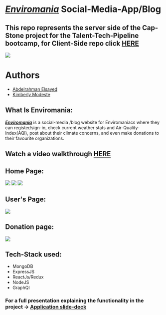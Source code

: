 # [***Enviromania***](https://enviromania.netlify.app/) Social-Media-App/Blog
## This repo represents the server side of the Cap-Stone project for the Talent-Tech-Pipeline bootcamp, for Client-Side repo click [HERE](https://github.com/abdel-elsayed/Cap-Stone-TTP-frontend)

![](https://github.com/abdel-elsayed/Cap-Stone-TTP-frontend/blob/master/src/assets/Enviromaniacs.png)   

# Authors
* [Abdelrahman Elsayed](https://github.com/abdel-elsayed)
* [Kimberly Modeste](https://github.com/KimberlyModeste)

## What Is Enviromania:

[***Enviromania***](https://enviromania.netlify.app/)  is a social-media /blog website for Enviromaniacs where they can register/sign-in, check current weather stats and Air-Quality-Index(AQI), post about their climate concerns, and even make donations to their favourite organizations. 

## Watch a video walkthrough [HERE](https://www.youtube.com/watch?v=RYkkgoIA2D4&t=2s)


## Home Page:

![](https://github.com/abdel-elsayed/Cap-Stone-TTP-frontend/blob/master/src/assets/Screen%20Shot%202021-01-28%20at%206.36.11%20PM.png)
![](https://github.com/abdel-elsayed/Cap-Stone-TTP-frontend/blob/master/src/assets/Screen%20Shot%202021-01-28%20at%206.36.42%20PM.png)
![](https://github.com/abdel-elsayed/Cap-Stone-TTP-frontend/blob/master/src/assets/Screen%20Shot%202021-01-28%20at%206.36.53%20PM.png)


## User's Page:

![](https://github.com/abdel-elsayed/Cap-Stone-TTP-frontend/blob/master/src/assets/Screen%20Shot%202021-01-28%20at%206.52.41%20PM.png)

## Donation page:

![](https://github.com/abdel-elsayed/Cap-Stone-TTP-frontend/blob/master/src/assets/Screen%20Shot%202021-01-28%20at%206.53.09%20PM.png)

## Tech-Stack used:
* MongoDB
* ExpressJS
* ReactJs/Redux
* NodeJS
* GraphQl


### For a full presentation explaining the functionality in the project -> [Application slide-deck](https://docs.google.com/presentation/d/1deSbx2niKr5YkGY7llPb6nZyx5LYLpeuM_oU9UXj1hg/edit#slide=id.gb473972fc6_0_48)

